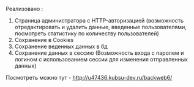 Реализовано : 
  1) Страница администратора с HTTP-авторизацией (возможность отредактировать и удалить данные, введенные 
пользователями, посмотреть статистику по количеству пользователей)
  2) Сохранение в Cookies
  3) Сохранение веденных данных в бд
  4) Сохранение данных в сессию (Возможность входа с паролем и логином с использованием сессии для 
изменения отправленных данных)

Посмотреть можно тут - http://u47436.kubsu-dev.ru/backweb6/ 
